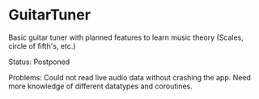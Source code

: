 # GuitarTuner

Basic guitar tuner with planned features to learn music theory (Scales, circle of fifth's, etc.)

Status: Postponed

Problems: Could not read live audio data without crashing the app. Need more knowledge of different datatypes and coroutines.
